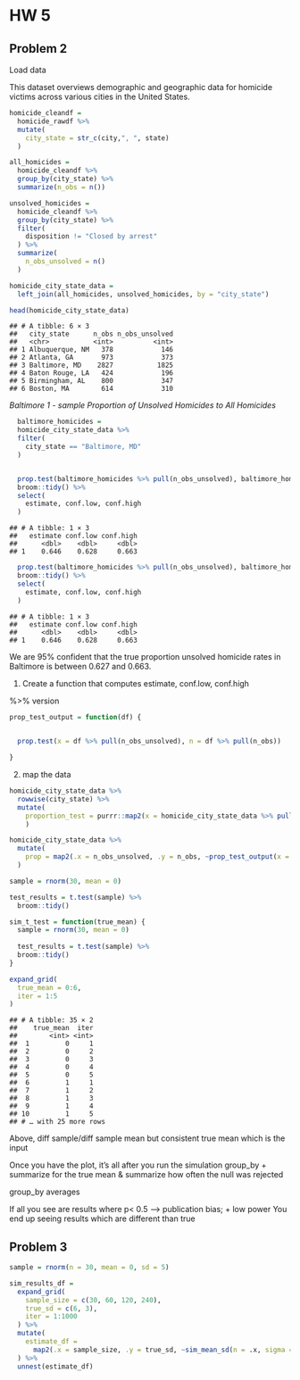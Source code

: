 HW 5
================

## Problem 2

Load data

This dataset overviews demographic and geographic data for homicide
victims across various cities in the United States.

``` r
homicide_cleandf = 
  homicide_rawdf %>% 
  mutate(
    city_state = str_c(city,", ", state)
  )
```

``` r
all_homicides = 
  homicide_cleandf %>% 
  group_by(city_state) %>% 
  summarize(n_obs = n())
```

``` r
unsolved_homicides = 
  homicide_cleandf %>% 
  group_by(city_state) %>% 
  filter(
    disposition != "Closed by arrest"
  ) %>% 
  summarize(
    n_obs_unsolved = n()
  )
```

``` r
homicide_city_state_data = 
  left_join(all_homicides, unsolved_homicides, by = "city_state")

head(homicide_city_state_data)
```

    ## # A tibble: 6 × 3
    ##   city_state      n_obs n_obs_unsolved
    ##   <chr>           <int>          <int>
    ## 1 Albuquerque, NM   378            146
    ## 2 Atlanta, GA       973            373
    ## 3 Baltimore, MD    2827           1825
    ## 4 Baton Rouge, LA   424            196
    ## 5 Birmingham, AL    800            347
    ## 6 Boston, MA        614            310

*Baltimore 1 - sample Proportion of Unsolved Homicides to All Homicides*

``` r
  baltimore_homicides = 
  homicide_city_state_data %>% 
  filter(
    city_state == "Baltimore, MD"
  ) 


  prop.test(baltimore_homicides %>% pull(n_obs_unsolved), baltimore_homicides %>% pull(n_obs)) %>% 
  broom::tidy() %>% 
  select(
    estimate, conf.low, conf.high
  )
```

    ## # A tibble: 1 × 3
    ##   estimate conf.low conf.high
    ##      <dbl>    <dbl>     <dbl>
    ## 1    0.646    0.628     0.663

``` r
  prop.test(baltimore_homicides %>% pull(n_obs_unsolved), baltimore_homicides %>% pull(n_obs)) %>% 
  broom::tidy() %>% 
  select(
    estimate, conf.low, conf.high
  )
```

    ## # A tibble: 1 × 3
    ##   estimate conf.low conf.high
    ##      <dbl>    <dbl>     <dbl>
    ## 1    0.646    0.628     0.663

We are 95% confident that the true proportion unsolved homicide rates in
Baltimore is between 0.627 and 0.663.

1.  Create a function that computes estimate, conf.low, conf.high

%\>% version

``` r
prop_test_output = function(df) {
  

  prop.test(x = df %>% pull(n_obs_unsolved), n = df %>% pull(n_obs))

}
```

2.  map the data

``` r
homicide_city_state_data %>% 
  rowwise(city_state) %>% 
  mutate(
    proportion_test = purrr::map2(x = homicide_city_state_data %>% pull(n_obs_unsolved), y = homicide_city_state_data %>% pull(n_obs), ~prop.test(x = .x, n = .y))
    ) 
```

``` r
homicide_city_state_data %>% 
  mutate(
    prop = map2(.x = n_obs_unsolved, .y = n_obs, ~prop_test_output(x = .x, n = .y))
  )
```

``` r
sample = rnorm(30, mean = 0)

test_results = t.test(sample) %>% 
  broom::tidy()
```

``` r
sim_t_test = function(true_mean) {
  sample = rnorm(30, mean = 0)
  
  test_results = t.test(sample) %>% 
  broom::tidy()
}

expand_grid(
  true_mean = 0:6, 
  iter = 1:5
)
```

    ## # A tibble: 35 × 2
    ##    true_mean  iter
    ##        <int> <int>
    ##  1         0     1
    ##  2         0     2
    ##  3         0     3
    ##  4         0     4
    ##  5         0     5
    ##  6         1     1
    ##  7         1     2
    ##  8         1     3
    ##  9         1     4
    ## 10         1     5
    ## # … with 25 more rows

Above, diff sample/diff sample mean but consistent true mean which is
the input

Once you have the plot, it’s all after you run the simulation group_by +
summarize for the true mean & summarize how often the null was rejected

group_by averages

If all you see are results where p\< 0.5 –\> publication bias; + low
power You end up seeing results which are different than true

## Problem 3

``` r
sample = rnorm(n = 30, mean = 0, sd = 5)
```

``` r
sim_results_df = 
  expand_grid(
    sample_size = c(30, 60, 120, 240),
    true_sd = c(6, 3),
    iter = 1:1000
  ) %>% 
  mutate(
    estimate_df = 
      map2(.x = sample_size, .y = true_sd, ~sim_mean_sd(n = .x, sigma = .y))
  ) %>% 
  unnest(estimate_df)
```
